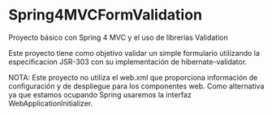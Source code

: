 # Spring4MVCFormValidation
Proyecto básico con Spring 4 MVC y el uso de librerías Validation

Este proyecto tiene como objetivo validar un simple formulario utilizando la especificacion JSR-303 con su implementación de hibernate-validator.

NOTA: Este proyecto no utiliza el web.xml que proporciona información de configuración y de despliegue para los componentes web. Como alternativa ya que estamos ocupando Spring usaremos la interfaz WebApplicationInitializer.
